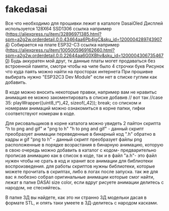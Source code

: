 # fakedasai
Все что необходимо для прошивки лежит в каталоге DasaiOled
Дисплей используется 128X64 SSD1306 ссылка например (https://aliexpress.ru/item/32896971385.html?spm=a2g2w.orderdetail.0.0.43464aa6Pb4jgC&sku_id=12000042897439074)
Собирается на плате  ESP32-C3 ссылка например (https://aliexpress.ru/item/1005005969162660.html?spm=a2g2w.orderdetail.0.0.22644aa6G0XBhv&sku_id=12000043067354670)
Будь аккуратен мой друг, тк данные платы могет продаваться без встроенной памяти, смотри чтобы на чипе было 4 строчки букв
Рисунок что куда паять можно найти на просторах интернета
При прошивке выбирать нужно "ESP32C3 Dev Module" если нет в списке гуглим как добавить.



В коде можно вносить некоторые правки, например вам не нравитьс анимация ее можно закоментировать в списке добавив // 
вот так
//case 35: playWrapper((uint8_t*)_42, sizeof(_42)); break;
со списком и номерами анимаций можно ознакомиться в корне папки, гифки соответствуют номерам в коде.


Для рисовальщиков в корне каталога можно увидеть 2 пайтон скрипта "h to png and gif" и "png to h"
"h to png and gif" - данный скрипт преобразует анимации переведенные в бинарный код ".h" обратно в кадры и gif
"png to h" - данный скрипт преобразует файлы png расположенные в порядке возрастания в бинарную анимацию, которую в свою очередь можно добавить в каталог с кодом-
предварительно прописав анимацию как в список в коде, так и в файл "a.h"- это файл нужен чтобы не срать в код и хранит все анимации для библиотеки воспроизведения.
для работы скриптов нужны библиотеки, которые можете прочитать в скриптах, либо в логах после запуска.
так же для вас я любезно собрал оригинальные анимации которые смог найти, лежат в папке DASAI size color, если вдруг рисуете анимации делитесь с народом, не стесняйтесь.

В папке 3Д вы найдете, как это ни странно 3Д модельки дасая в формате STL, и опять таки умеете в 3Д-делитесь с народом касками.

